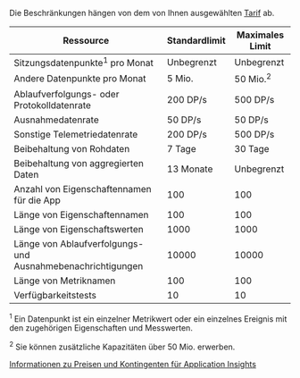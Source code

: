  Die Beschränkungen hängen von dem von Ihnen ausgewählten [Tarif](https://azure.microsoft.com/pricing/details/application-insights/) ab.

**Ressource** | **Standardlimit** | **Maximales Limit**
-------- | ------------- | -------------
Sitzungsdatenpunkte<sup>1</sup> pro Monat | Unbegrenzt | Unbegrenzt
Andere Datenpunkte pro Monat | 5 Mio. | 50 Mio.<sup>2</sup>
Ablaufverfolgungs- oder Protokolldatenrate | 200 DP/s | 500 DP/s
Ausnahmedatenrate | 50 DP/s | 50 DP/s
Sonstige Telemetriedatenrate | 200 DP/s | 500 DP/s
Beibehaltung von Rohdaten |7 Tage| 30 Tage
Beibehaltung von aggregierten Daten | 13 Monate | Unbegrenzt
Anzahl von Eigenschaftennamen für die App | 100 | 100
Länge von Eigenschaftennamen | 100 | 100
Länge von Eigenschaftswerten | 1000 | 1000
Länge von Ablaufverfolgungs- und Ausnahmebenachrichtigungen | 10000 | 10000
Länge von Metriknamen | 100 | 100
Verfügbarkeitstests | 10 | 10

<sup>1</sup> Ein Datenpunkt ist ein einzelner Metrikwert oder ein einzelnes Ereignis mit den zugehörigen Eigenschaften und Messwerten.

<sup>2</sup> Sie können zusätzliche Kapazitäten über 50 Mio. erwerben.
 
[Informationen zu Preisen und Kontingenten für Application Insights](../articles/application-insights/app-insights-pricing.md)

<!---HONumber=AcomDC_0302_2016-->